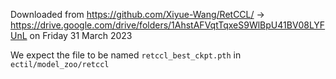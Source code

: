 Downloaded from https://github.com/Xiyue-Wang/RetCCL/ -> https://drive.google.com/drive/folders/1AhstAFVqtTqxeS9WlBpU41BV08LYFUnL on Friday 31 March 2023

We expect the file to be named `retccl_best_ckpt.pth` in `ectil/model_zoo/retccl`
